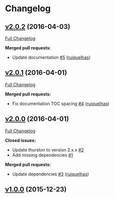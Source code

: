 # Changelog

## [v2.0.2](https://github.com/ruiquelhas/henning/tree/v2.0.2) (2016-04-03)
[Full Changelog](https://github.com/ruiquelhas/henning/compare/v2.0.1...v2.0.2)

**Merged pull requests:**

- Update documentation [\#5](https://github.com/ruiquelhas/henning/pull/5) ([ruiquelhas](https://github.com/ruiquelhas))

## [v2.0.1](https://github.com/ruiquelhas/henning/tree/v2.0.1) (2016-04-01)
[Full Changelog](https://github.com/ruiquelhas/henning/compare/v2.0.0...v2.0.1)

**Merged pull requests:**

- Fix documentation TOC spacing [\#4](https://github.com/ruiquelhas/henning/pull/4) ([ruiquelhas](https://github.com/ruiquelhas))

## [v2.0.0](https://github.com/ruiquelhas/henning/tree/v2.0.0) (2016-04-01)
[Full Changelog](https://github.com/ruiquelhas/henning/compare/v1.0.0...v2.0.0)

**Closed issues:**

- Update thurston to version 2.x.x [\#2](https://github.com/ruiquelhas/henning/issues/2)
- Add missing dependencies [\#1](https://github.com/ruiquelhas/henning/issues/1)

**Merged pull requests:**

- Update dependencies [\#3](https://github.com/ruiquelhas/henning/pull/3) ([ruiquelhas](https://github.com/ruiquelhas))

## [v1.0.0](https://github.com/ruiquelhas/henning/tree/v1.0.0) (2015-12-23)
